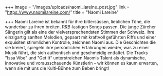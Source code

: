 +++
image = "/images/uploads/naomi_lareine_post.jpg"
link = "https://www.naomilareine.com/"
title = "Naomi Lareine"

+++
Naomi Lareine ist bekannt für ihre bittersüssen, lieblichen Töne, die wunderbar zu ihren breiten, R&B-lastigen Songs passen. Die junge Zürcher Sängerin gilt als eine der vielversprechendsten Stimmen der Schweiz. Ihre einzigartig sanften Melodien, gepaart mit kraftvoll geführten Riffs und einer exquisiten stimmlichen Kontrolle, zeichnen Naomi aus. Die Geschichten die sie kreiert, spiegeln ihre persönlichen Erfahrungen wieder, was zu einer Musik führt, die sich authentisch und geschmeidig entfaltet. Die Tracks "Issa Vibe" und "Get It" unterstreichen Naomis Talent als dynamische, innovative und vorausschauende Künstlerin – wir können es kaum erwarten, wenn sie mit uns die Kulti-Bühne zum Beben bringt!